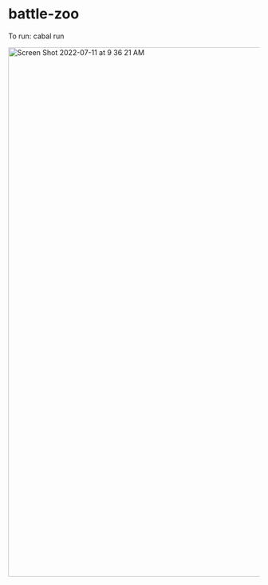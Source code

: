 # battle-zoo

To run:
cabal run

<img width="1060" alt="Screen Shot 2022-07-11 at 9 36 21 AM" src="https://user-images.githubusercontent.com/19142612/178289895-2e1dad14-3dfa-4287-9202-a6a216ec73b0.png">
